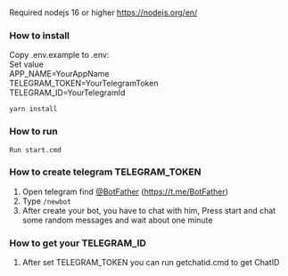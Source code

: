 ###
Required nodejs 16 or higher https://nodejs.org/en/

### How to install
Copy .env.example to .env:<br>
Set value<br>
APP_NAME=YourAppName<br>
TELEGRAM_TOKEN=YourTelegramToken<br>
TELEGRAM_ID=YourTelegramId<br>

`yarn install`<br>


### How to run
`Run start.cmd`

### How to create telegram TELEGRAM_TOKEN
1. Open telegram find [@BotFather](https://t.me/BotFather) (https://t.me/BotFather)
2. Type `/newbot`
3. After create your bot, you have to chat with him, Press start and chat some random messages and wait about one minute

### How to get your TELEGRAM_ID
1. After set TELEGRAM_TOKEN you can run getchatid.cmd to get ChatID